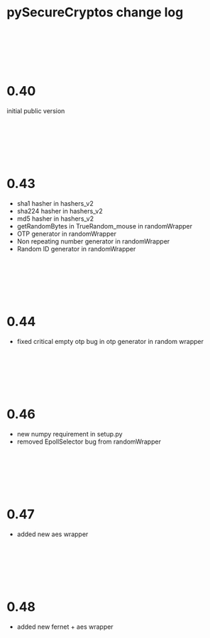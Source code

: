 # pySecureCryptos change log

<br>
<br>
<br>
<br>
<br>


# 0.40

initial public version



<br>
<br>
<br>
<br>
<br>



# 0.43

* sha1 hasher in hashers_v2
* sha224 hasher in hashers_v2
* md5 hasher in hashers_v2
* getRandomBytes in TrueRandom_mouse in randomWrapper
* OTP generator in randomWrapper
* Non repeating number generator in randomWrapper
* Random ID generator in randomWrapper



<br>
<br>
<br>
<br>
<br>


# 0.44

* fixed critical empty otp bug in otp generator in random wrapper



<br>
<br>
<br>
<br>
<br>


# 0.46

* new numpy requirement in setup.py
* removed EpollSelector bug from randomWrapper


<br>
<br>
<br>
<br>
<br>


# 0.47

* added new aes wrapper


<br>
<br>
<br>
<br>
<br>


# 0.48

* added new fernet + aes wrapper